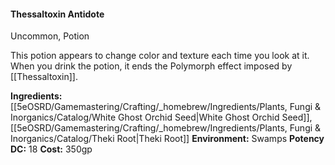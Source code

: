 #### Thessaltoxin Antidote
Uncommon, Potion

This potion appears to change color and texture each time you look at it. When you drink the potion, it ends the Polymorph effect imposed by [[Thessaltoxin]].

**Ingredients:** [[5eOSRD/Gamemastering/Crafting/_homebrew/Ingredients/Plants, Fungi & Inorganics/Catalog/White Ghost Orchid Seed|White Ghost Orchid Seed]], [[5eOSRD/Gamemastering/Crafting/_homebrew/Ingredients/Plants, Fungi & Inorganics/Catalog/Theki Root|Theki Root]]
**Environment:** Swamps
**Potency DC:** 18
**Cost:** 350gp

